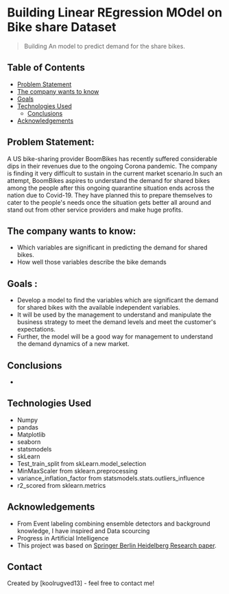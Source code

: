 # Building Linear REgression MOdel on Bike share Dataset 
> Building An model to predict demand for the share bikes.


## Table of Contents
* [Problem Statement](#Problem-statement)
* [The company wants to know](the_company_wants_to_know)
* [Goals](goals)
* [Technologies Used](#technologies-used)
    * [Conclusions](#conclusions)
* [Acknowledgements](#acknowledgements)
  

<!-- You can include any other section that is pertinent to your problem -->

## Problem Statement:
A US bike-sharing provider BoomBikes has recently suffered considerable dips in their revenues due to the ongoing Corona pandemic. The company is finding it very difficult to sustain in the current market scenario.In such an attempt, BoomBikes aspires to understand the demand for shared bikes among the people after this ongoing quarantine situation ends across the nation due to Covid-19. They have planned this to prepare themselves to cater to the people's needs once the situation gets better all around and stand out from other service providers and make huge profits.

## The company wants to know:
- Which variables are significant in predicting the demand for shared bikes.
- How well those variables describe the bike demands

## Goals :
- Develop a model to find the variables which are significant the demand for shared bikes with the available independent variables.
- It will be used by the management to understand and manipulate the business strategy to meet the demand levels and meet the customer's expectations.
- Further, the model will be a good way for management to understand the demand dynamics of a new market.


<!-- You don't have to answer all the questions - just the ones relevant to your project. -->

## Conclusions
-










<!-- You don't have to answer all the questions - just the ones relevant to your project. -->


## Technologies Used
- Numpy
- pandas
- Matplotlib
- seaborn
- statsmodels
- skLearn
- Test_train_split from skLearn.model_selection
- MinMaxScaler from sklearn.preprocessing
- variance_inflation_factor from statsmodels.stats.outliers_influence
- r2_scored from sklearn.metrics

<!-- As the libraries versions keep on changing, it is recommended to mention the version of library used in this project -->

## Acknowledgements
- From Event labeling combining ensemble detectors and background knowledge, I have inspired and Data scourcing 
- Progress in Artificial Intelligence
- This project was based on [Springer Berlin Heidelberg Research paper]([http://dx.doi.org/10.1007/s13748-013-0040-3]).


## Contact
Created by [koolrugved13] - feel free to contact me!


<!-- Optional -->
<!-- ## License -->
<!-- This project is open source and available under the [... License](). -->

<!-- You don't have to include all sections - just the one's relevant to your project -->
